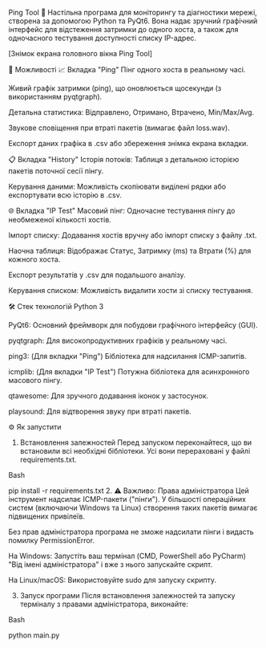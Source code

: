 Ping Tool 🚀
Настільна програма для моніторингу та діагностики мережі, створена за допомогою Python та PyQt6. Вона надає зручний графічний інтерфейс для відстеження затримки до одного хоста, а також для одночасного тестування доступності списку IP-адрес.

[Знімок екрана головного вікна Ping Tool]

🚀 Можливості
📈 Вкладка "Ping"
Пінг одного хоста в реальному часі.

Живий графік затримки (ping), що оновлюється щосекунди (з використанням pyqtgraph).

Детальна статистика: Відправлено, Отримано, Втрачено, Min/Max/Avg.

Звукове сповіщення при втраті пакетів (вимагає файл loss.wav).

Експорт даних графіка в .csv або збереження знімка екрана вкладки.

📋 Вкладка "History"
Історія потоків: Таблиця з детальною історією пакетів поточної сесії пінгу.

Керування даними: Можливість скопіювати виділені рядки або експортувати всю історію в .csv.

🌐 Вкладка "IP Test"
Масовий пінг: Одночасне тестування пінгу до необмеженої кількості хостів.

Імпорт списку: Додавання хостів вручну або імпорт списку з файлу .txt.

Наочна таблиця: Відображає Статус, Затримку (ms) та Втрати (%) для кожного хоста.

Експорт результатів у .csv для подальшого аналізу.

Керування списком: Можливість видалити хости зі списку тестування.

🛠️ Стек технологій
Python 3

PyQt6: Основний фреймворк для побудови графічного інтерфейсу (GUI).

pyqtgraph: Для високопродуктивних графіків у реальному часі.

ping3: (Для вкладки "Ping") Бібліотека для надсилання ICMP-запитів.

icmplib: (Для вкладки "IP Test") Потужна бібліотека для асинхронного масового пінгу.

qtawesome: Для зручного додавання іконок у застосунок.

playsound: Для відтворення звуку при втраті пакетів.

⚙️ Як запустити
1. Встановлення залежностей
Перед запуском переконайтеся, що ви встановили всі необхідні бібліотеки. Усі вони перераховані у файлі requirements.txt.

Bash

pip install -r requirements.txt
2. ⚠️ Важливо: Права адміністратора
Цей інструмент надсилає ICMP-пакети ("пінги"). У більшості операційних систем (включаючи Windows та Linux) створення таких пакетів вимагає підвищених привілеїв.

Без прав адміністратора програма не зможе надсилати пінги і видасть помилку PermissionError.

На Windows: Запустіть ваш термінал (CMD, PowerShell або PyCharm) "Від імені адміністратора" і вже з нього запускайте скрипт.

На Linux/macOS: Використовуйте sudo для запуску скрипту.

3. Запуск програми
Після встановлення залежностей та запуску терміналу з правами адміністратора, виконайте:

Bash

python main.py
